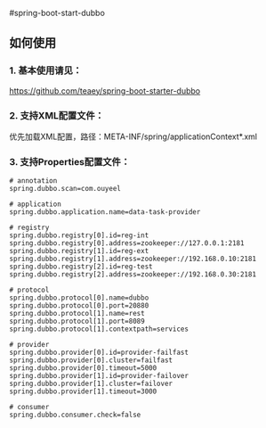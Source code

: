 #spring-boot-start-dubbo

## 如何使用

### 1. 基本使用请见：

https://github.com/teaey/spring-boot-starter-dubbo

### 2. 支持XML配置文件：

优先加载XML配置，路径：META-INF/spring/applicationContext*.xml

### 3. 支持Properties配置文件：

```
# annotation
spring.dubbo.scan=com.ouyeel

# application
spring.dubbo.application.name=data-task-provider

# registry
spring.dubbo.registry[0].id=reg-int
spring.dubbo.registry[0].address=zookeeper://127.0.0.1:2181
spring.dubbo.registry[1].id=reg-ext
spring.dubbo.registry[1].address=zookeeper://192.168.0.10:2181
spring.dubbo.registry[2].id=reg-test
spring.dubbo.registry[2].address=zookeeper://192.168.0.30:2181

# protocol
spring.dubbo.protocol[0].name=dubbo
spring.dubbo.protocol[0].port=20880
spring.dubbo.protocol[1].name=rest
spring.dubbo.protocol[1].port=8089
spring.dubbo.protocol[1].contextpath=services

# provider
spring.dubbo.provider[0].id=provider-failfast
spring.dubbo.provider[0].cluster=failfast
spring.dubbo.provider[0].timeout=5000
spring.dubbo.provider[1].id=provider-failover
spring.dubbo.provider[1].cluster=failover
spring.dubbo.provider[1].timeout=3000

# consumer
spring.dubbo.consumer.check=false
```
